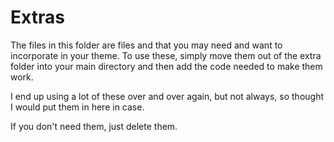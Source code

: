 Extras
================

The files in this folder are files and that you may need and want to incorporate in your theme. 
To use these, simply move them out of the extra folder into your main directory and then add the code needed to make them work.
 
I end up using a lot of these over and over again, but not always, so thought I would put them in here in case. 

If you don't need them, just delete them.



